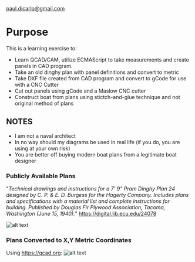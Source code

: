paul.dicarlo@gmail.com

# Purpose
This is a learning exercise to:
* Learn QCAD/CAM, utilize ECMAScript to take measurements and create panels in CAD program.
* Take an old dinghy plan with panel definitions and convert to metric
* Take DXF file created from CAD program and convert to gCode for use with a CNC Cutter
* Cut out panels using gCode and a Maslow CNC cutter
* Construct boat from plans using stictch-and-glue technique and not original method of plans 

## NOTES
* I am not a naval architect 
* In no way should my diagrams be used in real life (if you do, you are using at your own risk)
* You are better off buying modern boat plans from a legitimate boat designer
  
### Publicly Available Plans
"*Technical drawings and instructions for a 7' 9" Pram Dinghy Plan 24 designed by C. P. & E. D. Burgess for the Hagerty Company. Includes plans and specifications with a material list and complete instructions for building. Published by Douglas Fir Plywood Association, Tacoma, Washington (June 15, 1940).*"  https://digital.lib.ecu.edu/24078 

![alt text](media/Screenshot%202024-04-12%20at%209.24.40 PM.jpg "Title")

### Plans Converted to X,Y Metric Coordinates
Using https://qcad.org:
![alt text](media/Screenshot%202024-04-12%20at%209.57.00 PM.png "Title")
